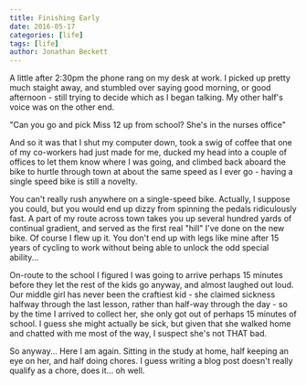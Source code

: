 ```yaml
---
title: Finishing Early
date: 2016-05-17
categories: [life]
tags: [life]
author: Jonathan Beckett
---
```


A little after 2:30pm the phone rang on my desk at work. I picked up pretty much staight away, and stumbled over saying good morning, or good afternoon - still trying to decide which as I began talking. My other half's voice was on the other end.

"Can you go and pick Miss 12 up from school? She's in the nurses office"

And so it was that I shut my computer down, took a swig of coffee that one of my co-workers had just made for me, ducked my head into a couple of offices to let them know where I was going, and climbed back aboard the bike to hurtle through town at about the same speed as I ever go - having a single speed bike is still a novelty.

You can't really rush anywhere on a single-speed bike. Actually, I suppose you could, but you would end up dizzy from spinning the pedals ridiculously fast. A part of my route across town takes you up several hundred yards of continual gradient, and served as the first real "hill" I've done on the new bike. Of course I flew up it. You don't end up with legs like mine after 15 years of cycling to work without being able to unlock the odd special ability...

On-route to the school I figured I was going to arrive perhaps 15 minutes before they let the rest of the kids go anyway, and almost laughed out loud. Our middle girl has never been the craftiest kid - she claimed sickness halfway through the last lesson, rather than half-way through the day - so by the time I arrived to collect her, she only got out of perhaps 15 minutes of school. I guess she might actually be sick, but given that she walked home and chatted with me most of the way, I suspect she's not THAT bad.

So anyway... Here I am again. Sitting in the study at home, half keeping an eye on her, and half doing chores. I guess writing a blog post doesn't really qualify as a chore, does it... oh well.